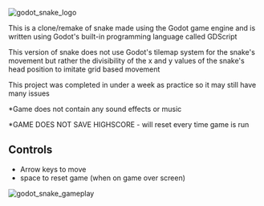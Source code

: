 ![godot_snake_logo](https://github.com/user-attachments/assets/7d69d16c-e60d-4cfd-80fd-8adb6f527503)

This is a clone/remake of snake made using the Godot game engine and is written using Godot's built-in programming language called GDScript

This version of snake does not use Godot's tilemap system for the snake's movement but rather the divisibility of the x and y values of the snake's head position to imitate grid based movement

This project was completed in under a week as practice so it may still have many issues

*Game does not contain any sound effects or music

*GAME DOES NOT SAVE HIGHSCORE - will reset every time game is run

## Controls
- Arrow keys to move
- space to reset game (when on game over screen)

![godot_snake_gameplay](https://github.com/user-attachments/assets/adc955da-7c4e-403d-8cb1-b7b2f0e5e322)
